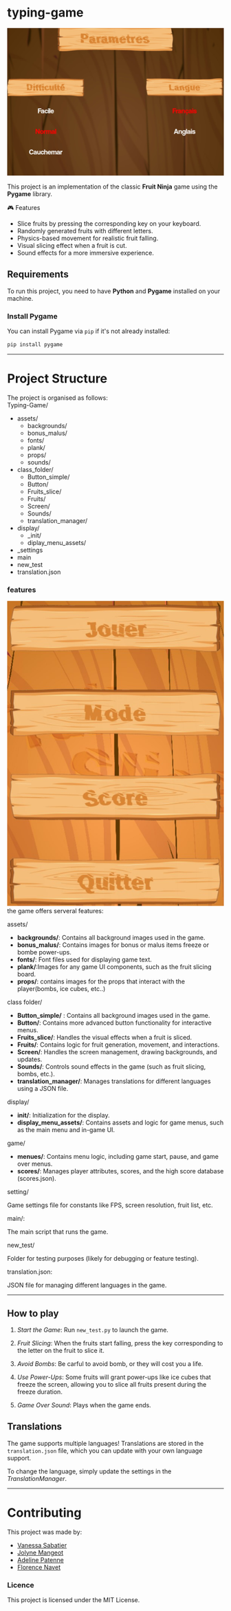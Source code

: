 # typing-game

![preview main](setting_game.jpg)

This project is an implementation of the classic **Fruit Ninja** game using the **Pygame** library.

🎮 Features

- Slice fruits by pressing the corresponding key on your keyboard.
- Randomly generated fruits with different letters.
- Physics-based movement for realistic fruit falling.
- Visual slicing effect when a fruit is cut.
- Sound effects for a more immersive experience.

## Requirements

To run this project, you need to have **Python** and **Pygame** installed on your machine.

### Install Pygame

You can install Pygame via `pip` if it's not already installed:

```bash
pip install pygame
```

---

# Project Structure

The project is organised as follows:  
Typing-Game/

- assets/
  - backgrounds/
  - bonus_malus/
  - fonts/
  - plank/
  - props/
  - sounds/
- class_folder/
  - Button_simple/
  - Button/
  - Fruits_slice/
  - Fruits/
  - Screen/
  - Sounds/
  - translation_manager/
- display/
  - \_init/
  - diplay_menu_assets/
- \_settings
- main
- new_test
- translation.json

### features

![preview game](main_menu.jpg)  
the game offers serveral features:

assets/

- **backgrounds/**: Contains all background images used in the game.
- **bonus_malus/**: Contains images for bonus or malus items freeze or bombe power-ups.
- **fonts/**: Font files used for displaying game text.
- **plank/**:Images for any game UI components, such as the fruit slicing board.
- **props/**: contains images for the props that interact with the player(bombs, ice cubes, etc..)

class folder/

- **Button_simple/** : Contains all background images used in the game.
- **Button/**: Contains more advanced button functionality for interactive menus.
- **Fruits_slice/**: Handles the visual effects when a fruit is sliced.
- **Fruits/**: Contains logic for fruit generation, movement, and interactions.
- **Screen/**: Handles the screen management, drawing backgrounds, and updates.
- **Sounds/**: Controls sound effects in the game (such as fruit slicing, bombs, etc.).
- **translation_manager/**: Manages translations for different languages using a JSON file.

display/

- **init/**: Initialization for the display.
- **display_menu_assets/**: Contains assets and logic for game menus, such as the main menu and in-game UI.

game/

- **menues/**: Contains menu logic, including game start, pause, and game over menus.
- **scores/**: Manages player attributes, scores, and the high score database (scores.json).

setting/

Game settings file for constants like FPS, screen resolution, fruit list, etc.

main/:

The main script that runs the game.

new_test/

Folder for testing purposes (likely for debugging or feature testing).

translation.json:

JSON file for managing different languages in the game.

---

## How to play

1.  _Start the Game_: Run `new_test.py` to launch the game.

2.  _Fruit Slicing_: When the fruits start falling, press the key corresponding to the letter on the fruit to slice it.

3.  _Avoid Bombs_: Be carful to avoid bomb, or they will cost you a life.

4.  _Use Power-Ups_: Some fruits will grant power-ups like ice cubes that freeze the screen, allowing you to slice all fruits present during the freeze duration.

5.  _Game Over Sound_: Plays when the game ends.

## Translations

The game supports multiple languages! Translations are stored in the `translation.json` file, which you can update with your own language support.

To change the language, simply update the settings in the _TranslationManager_.

---

# Contributing

This project was made by:

- [Vanessa Sabatier](https://github.com/vanessa13001)
- [Jolyne Mangeot](https://github.com/jolyne-mangeot)
- [Adeline Patenne](https://github.com/AdelinePat/)
- [Florence Navet](https://github.com/florence-navet)

### Licence

This project is licensed under the MIT License.
